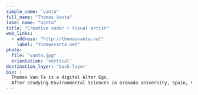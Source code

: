 ```yaml
---
simple_name: 'vanta'
full_name: "Thomas Vanta"
label_name: "Vanta"
title: "Creative coder + Visual artist"
web_links:
  - address: "http://thomasvanta.net"
    label: "thomasvanta.net"
photo:
  file: "vanta.jpg"
  orientation: 'vertical'
destination_layer: 'back-layer'
bio: |
  Thomas Van Ta is a digital Alter Ego.
  After studying Environmental Sciences in Granada University, Spain, Van Ta began his career as a visual designer, working as a part of the audiovisual collective Miga. He then interned  at the mythical record label Mnus in Berlin, where he became part of development team at 2V-P. Nowadays he works as a creative coder in the studio Pfadfinderei as well as collaborating with various artistic and commercial projects such as Melt! Festival, fusion festival and Lowlands festivals, amongst others.
---
```

